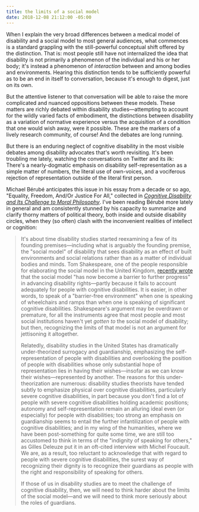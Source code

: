 ```yaml
---
title: the limits of a social model
date: 2018-12-08 21:12:00 -05:00
---
```


When I explain the very broad differences between a medical model of disability and a social model to most general audiences, what commences is a standard grappling with the still-powerful conceptual shift offered by the distinction. That is: most people still have not internalized the idea that disability is not primarily a phenomenon of the individual and his or her body; it's instead a phenomenon of *interaction* between and among bodies and environments. Hearing this distinction tends to be sufficiently powerful as to be an end in itself to conversation, because it's enough to digest, just on its own. 

But the attentive listener to that conversation will be able to raise the more complicated and nuanced oppositions between these models. These matters are richly debated within disability studies—attempting to account for the wildly varied facts of embodiment, the distinctions between disability as a variation of normative experience versus the acquisition of a condition that one would wish away, were it possible. These are the markers of a lively research community, of course! And the debates are long running.

But there is an enduring neglect of cognitive disability in the most visible debates among disability advocates that's worth revisiting. It's been troubling me lately, watching the conversations on Twitter and its ilk: There's a nearly-dogmatic emphasis on disability self-representation as a simple matter of numbers, the literal use of own-voices, and a vociferous rejection of representation outside of the literal first person. 

Michael Bérubé anticipates this issue in his essay from a decade or so ago, "Equality, Freedom, And/Or Justice For All," collected in [*Cognitive Disability and Its Challenge to Moral Philosophy*](https://www.amazon.com/Cognitive-Disability-Challenge-Moral-Philosophy/dp/1405198281/ref=sr_1_1?ie=UTF8&qid=1544322306&sr=8-1&keywords=cognitive+disability+and+its+challenge+to+moral+philosophy). I've been reading Bérubé more lately in general and am consistently stunned by his capacity to summarize and clarify thorny matters of political theory, both inside and outside disability circles, when they (so often) clash with the inconvenient realities of intellect or cognition:

>It's about time disability studies started reexamining a few of its founding premises—including what is arguably the founding premise, the "social model" of disability that sees disability as an effect of built environments and social relations rather than as a matter of individual bodies and minds. Tom Shakespeare, one of the people responsible for elaborating the social model in the United Kingdom, [recently wrote](https://www.amazon.com/Disability-Studies-Reader-Lennard-Davis/dp/0415630517/ref=sr_1_2?ie=UTF8&qid=1544323242&sr=8-2&keywords=the+disability+studies+reader) that the social model "has now become a barrier to further progress" in advancing disability rights—partly because it fails to account adequately for people with cognitive disabilities. It is easier, in other words, to speak of a "barrier-free environment" when one is speaking of wheelchairs and ramps than when one is speaking of significant cognitive disabilities. Shakespeare's argument may be overdrawn or premature, for all the instruments agree that most people and most social institutions haven't yet *gotten to* the social model of disability; but then, recognizing the limits of that model is not an argument for jettisoning it altogether.
>
>Relatedly, disability studies in the United States has dramatically under-theorized surrogacy and guardianship, emphasizing the self-representation of people with disabilities and overlooking the position of people with disabilities whose only substantial hope of representation lies in having their wishes—insofar as we can know their wishes—represented by another. The reasons for this under-theorization are numerous: disability studies theorists have tended subtly to emphasize physical over cognitive disabilities, particularly severe cognitive disabilities, in part because you don't find a lot of people with severe cognitive disabilities holding academic positions; autonomy and self-representation remain an alluring ideal even (or especially) for people with disabilities; too strong an emphasis on guardianship seems to entail the further infantilization of people with cognitive disabilities; and in my wing of the humanities, where we have been post-something for quite some time, we are still too accustomed to think in terms of the "indignity of speaking for others," as Gilles Deleuze put it in an oft-cited interview with Michel Foucault. We are, as a result, too reluctant to acknowledge that with regard to people with severe cognitive disabilities, the surest way of recognizing their dignity is to recognize their guardians as people with the right and responsibility of speaking for others. 
>
>If those of us in disability studies are to meet the challenge of cognitive disability, then, we will need to think harder about the limits of the social model—and we will need to think more seriously about the roles of guardians.

